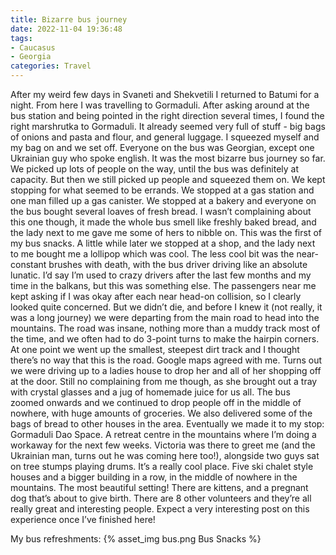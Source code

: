 ```yaml
---
title: Bizarre bus journey
date: 2022-11-04 19:36:48
tags:
- Caucasus
- Georgia
categories: Travel
---
```

After my weird few days in Svaneti and Shekvetili I returned to Batumi for a night. From here I was travelling to Gormaduli. After asking around at the bus station and being pointed in the right direction several times, I found the right marshrutka to Gormaduli. It already seemed very full of stuff - big bags of onions and pasta and flour, and general luggage. I squeezed myself and my bag on and we set off. Everyone on the bus was Georgian, except one Ukrainian guy who spoke english. It was the most bizarre bus journey so far. We picked up lots of people on the way, until the bus was definitely at capacity. But then we still picked up people and squeezed them on. We kept stopping for what seemed to be errands. We stopped at a gas station and one man filled up a gas canister. We stopped at a bakery and everyone on the bus bought several loaves of fresh bread. I wasn’t complaining about this one though, it made the whole bus smell like freshly baked bread, and the lady next to me gave me some of hers to nibble on. This was the first of my bus snacks. A little while later we stopped at a shop, and the lady next to me bought me a lollipop which was cool. The less cool bit was the near-constant brushes with death, with the bus driver driving like an absolute lunatic. I’d say I’m used to crazy drivers after the last few months and my time in the balkans, but this was something else. The passengers near me kept asking if I was okay after each near head-on collision, so I clearly looked quite concerned. But we didn’t die, and before I knew it (not really, it was a long journey) we were departing from the main road to head into the mountains. The road was insane, nothing more than a muddy track most of the time, and we often had to do 3-point turns to make the hairpin corners. At one point we went up the smallest, steepest dirt track and I thought there’s no way that this is the road. Google maps agreed with me. Turns out we were driving up to a ladies house to drop her and all of her shopping off at the door. Still no complaining from me though, as she brought out a tray with crystal glasses and a jug of homemade juice for us all. The bus zoomed onwards and we continued to drop people off in the middle of nowhere, with huge amounts of groceries. We also delivered some of the bags of bread to other houses in the area. Eventually we made it to my stop: Gormaduli Dao Space. A retreat centre in the mountains where I’m doing a workaway for the next few weeks. Victoria was there to greet me (and the Ukrainian man, turns out he was coming here too!), alongside two guys sat on tree stumps playing drums. It’s a really cool place. Five ski chalet style houses and a bigger building in a row, in the middle of nowhere in the mountains. The most beautiful setting! There are kittens, and a pregnant dog that’s about to give birth. There are 8 other volunteers and they’re all really great and interesting people. Expect a very interesting post on this experience once I’ve finished here!

My bus refreshments:
{% asset_img bus.png Bus Snacks %}